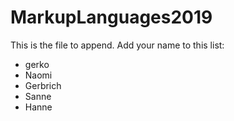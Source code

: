 # MarkupLanguages2019

This is the file to append. Add your name to this list:

- gerko
- Naomi
- Gerbrich
- Sanne
- Hanne

